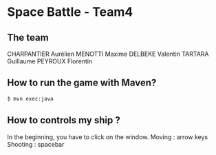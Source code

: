 # Space Battle - Team4

## The team
CHARPANTIER Aurélien
MENOTTI Maxime
DELBEKE Valentin
TARTARA Guillaume
PEYROUX Florentin

## How to run the game with Maven?

```bash
$ mvn exec:java
```

## How to controls my ship ?

In the beginning, you have to click on the window.
Moving : arrow keys
Shooting : spacebar
